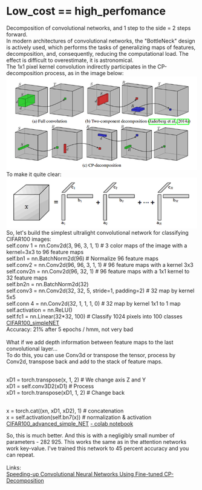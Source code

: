 <H1>Low_cost == high_perfomance<br></H1>
Decomposition of convolutional networks, and 1 step to the side = 2 steps forward.<br>
In modern architectures of convolutional networks, the "BottleNeck" design is actively used, which performs the tasks of generalizing maps of features, decomposition, and, consequently, reducing the computational load. The effect is difficult to overestimate, it is astronomical.<br>
The 1x1 pixel kernel convolution indirectly participates in the CP-decomposition process, as in the image below:<br>
<img src="https://github.com/StasGT/Decomposition/blob/main/1.png" /><br>
To make it quite clear:<br>
<img src="https://github.com/StasGT/Decomposition/blob/main/2.png" /><br>
So, let's build the simplest ultralight convolutional network for classifying CIFAR100 images:<br>
self.conv 1 = nn.Conv2d(3, 96, 3, 1, 1) # 3 color maps of the image with a kernel=3x3 to 96 feature maps<br>
self.bn1 = nn.BatchNorm2d(96) # Normalize 96 feature maps<br>
self.conv2 = nn.Conv2d(96, 96, 3, 1, 1) # 96 feature maps with a kernel 3x3<br>
self.conv2n = nn.Conv2d(96, 32, 1) # 96 feature maps with a 1x1 kernel to 32 feature maps<br>
self.bn2n = nn.BatchNorm2d(32)<br>
self.conv3 = nn.Conv2d(32, 32, 5, stride=1, padding=2) # 32 map by kernel 5x5<br>
self.conn 4 = nn.Conv2d(32, 1, 1, 1, 0) # 32 map by kernel 1x1 to 1 map<br>
self.activation = nn.ReLU()<br>
self.fc1 = nn.Linear(32*32, 100) # Classify 1024 pixels into 100 classes<br>
<a href="https://github.com/StasGT/Decomposition/blob/main/CIFAR100_simpleNET.ipynb">CIFAR100_simpleNET</a><br>
Accuracy: 21% after 5 epochs / hmm, not very bad<br><br>
What if we add depth information between feature maps to the last convolutional layer...<br>
To do this, you can use Conv3d or transpose the tensor, process by Conv2d, transpose back and add to the stack of feature maps.<br><br>

xD1 = torch.transpose(x, 1, 2)   # We change axis Z and Y<br>
xD1 = self.conv3D2(xD1)          # Process<br>
xD1 = torch.transpose(xD1, 1, 2) # Change back<br><br>

x = torch.cat((xn, xD1, xD2), 1) # concatenation<br>
x = self.activation(self.bn7(x)) # normalization & activation<br>
<a href="https://github.com/StasGT/Decomposition/blob/main/CIFAR100_advanced_simple_NET.ipynb">CIFAR100_advanced_simple_NET</a>
<a href="https://colab.research.google.com/drive/1qLS_LQkIW5z6MlBdSo6aKSd1b002jcZs?usp=sharing"> - colab notebook</a>
<br>

So, this is much better. And this is with a negligibly small number of parameters - 282 925. This works the same as in the attention networks work key-value. I've trained this network to 45 percent accuracy and you can repeat.<br>
<br>Links:<br>
<a href="https://www.researchgate.net/publication/269935399_Speeding-up_Convolutional_Neural_Networks_Using_Fine-tuned_CP-Decomposition">Speeding-up Convolutional Neural Networks Using Fine-tuned CP-Decomposition</a>
